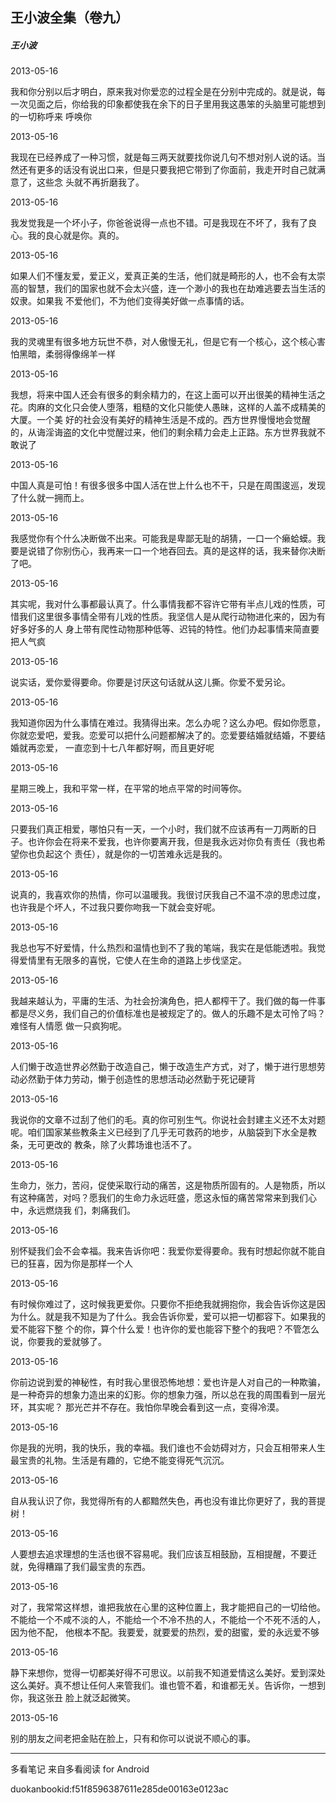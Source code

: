 ## 王小波全集（卷九）

##### 王小波

  

2013-05-16

我和你分别以后才明白，原来我对你爱恋的过程全是在分别中完成的。就是说，每一次见面之后，你给我的印象都使我在余下的日子里用我这愚笨的头脑里可能想到的一切称呼来
呼唤你

  

2013-05-16

我现在已经养成了一种习惯，就是每三两天就要找你说几句不想对别人说的话。当然还有更多的话没有说出口来，但是只要我把它带到了你面前，我走开时自己就满意了，这些念
头就不再折磨我了。

  

2013-05-16

我发觉我是一个坏小子，你爸爸说得一点也不错。可是我现在不坏了，我有了良心。我的良心就是你。真的。

  

2013-05-16

如果人们不懂友爱，爱正义，爱真正美的生活，他们就是畸形的人，也不会有太崇高的智慧，我们的国家也就不会太兴盛，连一个渺小的我也在劫难逃要去当生活的奴隶。如果我
不爱他们，不为他们变得美好做一点事情的话。

  

2013-05-16

我的灵魂里有很多地方玩世不恭，对人傲慢无礼，但是它有一个核心，这个核心害怕黑暗，柔弱得像绵羊一样

  

2013-05-16

我想，将来中国人还会有很多的剩余精力的，在这上面可以开出很美的精神生活之花。肉麻的文化只会使人堕落，粗糙的文化只能使人愚昧，这样的人盖不成精美的大厦。一个美
好的社会没有美好的精神生活是不成的。西方世界慢慢地会觉醒的，从诲淫诲盗的文化中觉醒过来，他们的剩余精力会走上正路。东方世界我就不敢说了

  

2013-05-16

中国人真是可怕！有很多很多中国人活在世上什么也不干，只是在周围逡巡，发现了什么就一拥而上。

  

2013-05-16

我感觉你有个什么决断做不出来。可能我是卑鄙无耻的胡猜，一口一个癞蛤蟆。我要是说错了你别伤心，我再来一口一个地吞回去。真的是这样的话，我来替你决断了吧。

  

2013-05-16

其实呢，我对什么事都最认真了。什么事情我都不容许它带有半点儿戏的性质，可惜我们这里很多事情全带有儿戏的性质。我坚信人是从爬行动物进化来的，因为有好多好多的人
身上带有爬性动物那种低等、迟钝的特性。他们办起事情来简直要把人气疯

  

2013-05-16

说实话，爱你爱得要命。你要是讨厌这句话就从这儿撕。你爱不爱另论。

  

2013-05-16

我知道你因为什么事情在难过。我猜得出来。怎么办呢？这么办吧。假如你愿意，你就恋爱吧，爱我。恋爱可以把什么问题都解决了的。恋爱要结婚就结婚，不要结婚就再恋爱，
一直恋到十七八年都好啊，而且更好呢

  

2013-05-16

星期三晚上，我和平常一样，在平常的地点平常的时间等你。

  

2013-05-16

只要我们真正相爱，哪怕只有一天，一个小时，我们就不应该再有一刀两断的日子。也许你会在将来不爱我，也许你要离开我，但是我永远对你负有责任（我也希望你也负起这个
责任），就是你的一切苦难永远是我的。

  

2013-05-16

说真的，我喜欢你的热情，你可以温暖我。我很讨厌我自己不温不凉的思虑过度，也许我是个坏人，不过我只要你吻我一下就会变好呢。

  

2013-05-16

我总也写不好爱情，什么热烈和温情也到不了我的笔端，我实在是低能透啦。我觉得爱情里有无限多的喜悦，它使人在生命的道路上步伐坚定。

  

2013-05-16

我越来越认为，平庸的生活、为社会扮演角色，把人都榨干了。我们做的每一件事都是尽义务，我们自己的价值标准也是被规定了的。做人的乐趣不是太可怜了吗？难怪有人情愿
做一只疯狗呢。

  

2013-05-16

人们懒于改造世界必然勤于改造自己，懒于改造生产方式，对了，懒于进行思想劳动必然勤于体力劳动，懒于创造性的思想活动必然勤于死记硬背

  

2013-05-16

我说你的文章不过刮了他们的毛。真的你可别生气。你说社会封建主义还不太对题呢。咱们国家某些教条主义已经到了几乎无可救药的地步，从脑袋到下水全是教条，无可更改的
教条，除了火葬场谁也活不了。

  

2013-05-16

生命力，张力，苦闷，促使采取行动的痛苦，这是物质所固有的。人是物质，所以有这种痛苦，对吗？愿我们的生命力永远旺盛，愿这永恒的痛苦常常来到我们心中，永远燃烧我
们，刺痛我们。

  

2013-05-16

别怀疑我们会不会幸福。我来告诉你吧：我爱你爱得要命。我有时想起你就不能自已的狂喜，因为你是那样一个人

  

2013-05-16

有时候你难过了，这时候我更爱你。只要你不拒绝我就拥抱你，我会告诉你这是因为什么。就是我不知是为了什么。我会告诉你爱，爱可以把一切都容下。如果我的爱不能容下整
个的你，算个什么爱！也许你的爱也能容下整个的我吧？不管怎么说，你要我的爱就够了。

  

2013-05-16

你前边说到爱的神秘性，有时我心里很恐怖地想：爱也许是人对自己的一种欺骗，是一种奇异的想象力造出来的幻影。你的想象力强，所以总在我的周围看到一层光环，其实呢？
那光芒并不存在。我怕你早晚会看到这一点，变得冷漠。

  

2013-05-16

你是我的光明，我的快乐，我的幸福。我们谁也不会妨碍对方，只会互相带来人生最宝贵的礼物。生活是有趣的，它绝不能变得死气沉沉。

  

2013-05-16

自从我认识了你，我觉得所有的人都黯然失色，再也没有谁比你更好了，我的菩提树！

  

2013-05-16

人要想去追求理想的生活也很不容易呢。我们应该互相鼓励，互相提醒，不要迁就，免得糟蹋了我们最宝贵的东西。

  

2013-05-16

对了，我常常这样想，谁把我放在心里的这种位置上，我才能把自己的一切给他。不能给一个不咸不淡的人，不能给一个不冷不热的人，不能给一个不死不活的人，因为他不配，
他根本不配。我要爱，就要爱的热烈，爱的甜蜜，爱的永远爱不够

  

2013-05-16

静下来想你，觉得一切都美好得不可思议。以前我不知道爱情这么美好。爱到深处这么美好。真不想让任何人来管我们。谁也管不着，和谁都无关。告诉你，一想到你，我这张丑
脸上就泛起微笑。

  

2013-05-16

别的朋友之间老把金贴在脸上，只有和你可以说说不顺心的事。

* * *

多看笔记 来自多看阅读 for Android

duokanbookid:f51f8596387611e285de00163e0123ac

